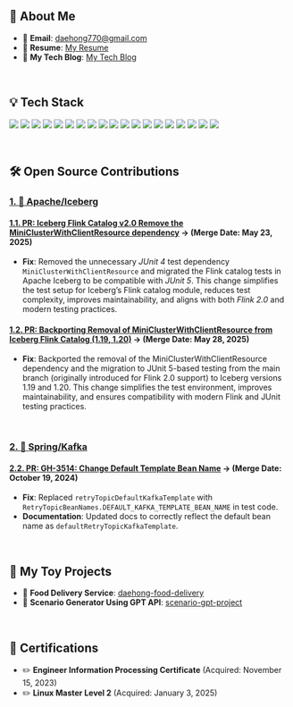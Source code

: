 <h2> 🚀 About Me </h2> 

- 📧 **Email**: [daehong770@gmail.com](mailto:daehong770@gmail.com)
- 📝 **Resume**: [My Resume](https://daehong770.oopy.io/)
- 🔗 **My Tech Blog**: [My Tech Blog](https://jeondaehong.github.io/)
<br>
<h2> 💡 Tech Stack </h2> 

<p>
  <img src="https://img.shields.io/badge/Iceberg-50ABF1?style=flat&logo=ApacheIaceberg&logoColor=white"/>
  <img src="https://img.shields.io/badge/Spark-E25A1C?style=flat&logo=ApacheSpark&logoColor=white"/>
  <img src="https://img.shields.io/badge/Hadoop-A81C7D?style=flat&logo=ApacheHadoop&logoColor=white"/>
  <img src="https://img.shields.io/badge/Hive-C2A633?style=flat&logo=ApacheHive&logoColor=white"/>
  <img src="https://img.shields.io/badge/DuckDB-FFF000?style=flat&logo=DuckDB&logoColor=black"/>
  <img src="https://img.shields.io/badge/Prometheus-E6522C?style=flat&logo=prometheus&logoColor=white"/>
  <img src="https://img.shields.io/badge/Scala-DC322F?style=flat&logo=Scala&logoColor=white"/>
  <img src="https://img.shields.io/badge/Kafka-231F20?style=flat&logo=ApacheKafka&logoColor=white"/>
  <img src="https://img.shields.io/badge/Java-007396?style=flat&logo=OpenJDK&logoColor=white"/> 
  <img src="https://img.shields.io/badge/Spring-6DB33F?style=flat&logo=Spring&logoColor=white"/> 
  <img src="https://img.shields.io/badge/SpringBoot-6DB33F?style=flat&logo=SpringBoot&logoColor=white"/> 
  <img src="https://img.shields.io/badge/JavaScript-F7DF1E?style=flat&logo=JavaScript&logoColor=white"/> 
  <img src="https://img.shields.io/badge/MySQL-4479A1?style=flat&logo=MySQL&logoColor=white"/> 
  <img src="https://img.shields.io/badge/Redis-DC382D?style=flat&logo=Redis&logoColor=white"/> 
  <img src="https://img.shields.io/badge/Nginx-009639?style=flat&logo=NGINX&logoColor=white"/>  
  <img src="https://img.shields.io/badge/Docker-2496ED?style=flat&logo=Docker&logoColor=white"/> 
  <img src="https://img.shields.io/badge/NaverCloud-03C75A?style=flat&logo=Naver&logoColor=white"/> 
  <img src="https://img.shields.io/badge/AWS-232F3E?style=flat&logo=AmazonAWS&logoColor=white"/> 
  <img src="https://img.shields.io/badge/Linux-FCC624?style=flat&logo=Linux&logoColor=white"/>
</p>
<br>
<h2> 🛠️ Open Source Contributions </h2> 

### [1. 🧊 Apache/Iceberg](https://github.com/apache/iceberg)<br/>
#### [1.1. PR: Iceberg Flink Catalog v2.0 Remove the MiniClusterWithClientResource dependency](https://github.com/apache/iceberg/pull/13021#issuecomment-2903837698) → (Merge Date: May 23, 2025)
- **Fix**: Removed the unnecessary *JUnit 4* test dependency `MiniClusterWithClientResource` and migrated the Flink catalog tests in Apache Iceberg to be compatible with *JUnit 5*. This change simplifies the test setup for Iceberg’s Flink catalog module, reduces test complexity, improves maintainability, and aligns with both *Flink 2.0* and modern testing practices.
#### [1.2. PR: Backporting Removal of MiniClusterWithClientResource from Iceberg Flink Catalog (1.19, 1.20)](https://github.com/apache/iceberg/pull/13165) → (Merge Date: May 28, 2025)
- **Fix**: Backported the removal of the MiniClusterWithClientResource dependency and the migration to JUnit 5-based testing from the main branch (originally introduced for Flink 2.0 support) to Iceberg versions 1.19 and 1.20. This change simplifies the test environment, improves maintainability, and ensures compatibility with modern Flink and JUnit testing practices.
  
<br>

### [2. 🍃 Spring/Kafka](https://github.com/spring-projects/spring-kafka)<br/>
#### [2.2. PR: GH-3514: Change Default Template Bean Name](https://github.com/spring-projects/spring-kafka/pull/3543) → (Merge Date: October 19, 2024)
- **Fix**: Replaced `retryTopicDefaultKafkaTemplate` with `RetryTopicBeanNames.DEFAULT_KAFKA_TEMPLATE_BEAN_NAME` in test code.
- **Documentation**: Updated docs to correctly reflect the default bean name as `defaultRetryTopicKafkaTemplate`.
<br>
<h2> 🎨 My Toy Projects </h2>

- 🍔 **Food Delivery Service**: [daehong-food-delivery](https://github.com/JeonDaehong/daehong-food-delivery)
- 🤖 **Scenario Generator Using GPT API**: [scenario-gpt-project](https://github.com/JeonDaehong/scenario-gpt-project)

<br>
<h2> 📜 Certifications </h2>

- ✏️ **Engineer Information Processing Certificate** (Acquired: November 15, 2023)
- ✏️ **Linux Master Level 2** (Acquired: January 3, 2025)
